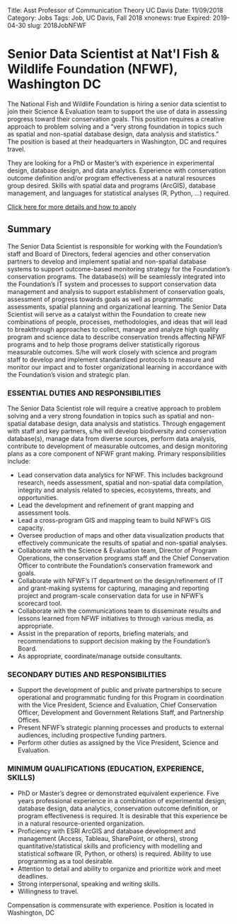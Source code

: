 Title: Asst Professor of Communication Theory UC Davis
Date: 11/09/2018
Category: Jobs
Tags: Job, UC Davis, Fall 2018
xnonews: true
Expired: 2019-04-30
slug: 2018JobNFWF

# Senior Data Scientist at Nat'l Fish & Wildlife Foundation (NFWF), Washington DC

The National Fish and Wildlife Foundation is hiring a senior data scientist to join their Science & Evaluation team to support the use of data in assessing progress toward their conservation goals. This position requires a creative approach to problem solving and a “very strong foundation in topics such as spatial and non-spatial database design, data analysis and statistics.” The position is based at their headquarters in Washington, DC and requires travel.

They are looking for a PhD or Master’s with experience in experimental design, database design, and data analytics. Experience with conservation outcome definition and/or program effectiveness at a natural resources group desired. Skills with spatial data and programs (ArcGIS), database management, and languages for statistical analyses (R, Python, …) required.

[Click here for more details and how to apply](https://workforcenow.adp.com/mascsr/default/mdf/recruitment/recruitment.html?cid=cba7ac76-cc70-4941-a17d-f682c2bf59f3&ccId=19000101_000001&jobId=199553&lang=en_US&source=CC4)


## Summary

The Senior Data Scientist is responsible for working with the Foundation’s staff and Board of Directors, federal agencies and other conservation partners to develop and implement spatial and non-spatial database systems to support outcome-based monitoring strategy for the Foundation’s conservation programs. The database(s) will be seamlessly integrated into the Foundation’s IT system and processes to support conservation data management and analysis to support establishment of conservation goals, assessment of progress towards goals as well as programmatic assessments, spatial planning and organizational learning.
The Senior Data Scientist will serve as a catalyst within the Foundation to create new combinations of people, processes, methodologies, and ideas that will lead to breakthrough approaches to collect, manage and analyze high quality program and science data to describe conservation trends affecting NFWF programs and to help those programs deliver statistically rigorous measurable outcomes. S/he will work closely with science and program staff to develop and implement standardized protocols to measure and monitor our impact and to foster organizational learning in accordance with the Foundation’s vision and strategic plan. 

### ESSENTIAL DUTIES AND RESPONSIBILITIES

The Senior Data Scientist role will require a creative approach to problem solving and a very strong foundation in topics such as spatial and non-spatial database design, data analysis and statistics. Through engagement with staff and key partners, s/he will develop biodiversity and conservation database(s), manage data from diverse sources, perform data analysis, contribute to development of measurable outcomes, and design monitoring plans as a core component of NFWF grant making.  Primary responsibilities include:

*	Lead conservation data analytics for NFWF.  This includes background research, needs assessment, spatial and non-spatial data compilation, integrity and analysis related to species, ecosystems, threats, and opportunities.
*	Lead the development and refinement of grant mapping and assessment tools.
*	Lead a cross-program GIS and mapping team to build NFWF’s GIS capacity.
*	Oversee production of maps and other data visualization products that effectively communicate the results of spatial and non-spatial analyses.
*	Collaborate with the Science & Evaluation team, Director of Program Operations, the conservation programs staff and the Chief Conservation Officer to contribute the Foundation’s conservation framework and goals.
*	Collaborate with NFWF’s IT department on the design/refinement of  IT and grant-making systems for capturing, managing and reporting project and program-scale conservation data for use in NFWF’s scorecard tool.
*	Collaborate with the communications team to disseminate results and lessons learned from NFWF initiatives to through various media, as appropriate.
*	Assist in the preparation of reports, briefing materials, and recommendations to support decision making by the Foundation’s Board.
*	As appropriate, coordinate/manage outside consultants.

### SECONDARY DUTIES AND RESPONSIBILITIES

*	Support the development of public and private partnerships to secure operational and programmatic funding for this Program in coordination with the Vice President, Science and Evaluation, Chief Conservation Officer, Development and Government Relations Staff, and Partnership Offices.
*	Present NFWF’s strategic planning processes and products to external audiences, including prospective funding partners.
*	Perform other duties as assigned by the Vice President, Science and Evaluation.

### MINIMUM QUALIFICATIONS (EDUCATION, EXPERIENCE, SKILLS)

*	PhD or Master’s degree or demonstrated equivalent experience.  Five years professional experience in a combination of experimental design, database design, data analytics, conservation outcome definition, or program effectiveness is required. It is desirable that this experience be in a natural resource-oriented organization.
*	Proficiency with ESRI ArcGIS and database development and management (Access, Tableau, SharePoint, or others), strong quantitative/statistical skills and proficiency with modelling and statistical software (R, Python, or others) is required. Ability to use programming as a tool desirable.
*	Attention to detail and ability to organize and prioritize work and meet deadlines.
*	Strong interpersonal, speaking and writing skills.
*	Willingness to travel.  

Compensation is commensurate with experience. Position is located in Washington, DC
